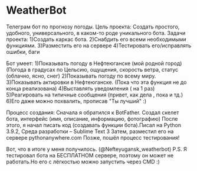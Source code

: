 # WeatherBot
Телеграм бот по прогнозу погоды.
Цель проекта:
Создать простого, удобного, универсального, в каком-то роде уникального бота.
Задачи проекта:
1)Создать каркас бота.
2)Снабдить его всеми необходимыми функциями. 
3)Разместить его на сервере
4)Тестировать его/исправлять ошибки, баги

Бот умеет:
1)Показывать погоду в Нефтеюганске (мой родной город) (Погода в градусах по Цельсию, ощущения, скорость ветра, статус (облачно, ясно, снег)
2)Показывать погоду по всему миру.
3)Показывать актировки в Нефтеюганске. (Пока что эта функция не до конца реализована)
4)Выставлять уведомления ( на 1 раз)
5)Реагировать на типичные сообщения (привет, как дела , пока и тд.)
6)Его даже можно похвалить, прописав "Ты лучший" :)

Процесс создания:
Сначала я обратился к BotFather. Создал скелет бота, интерфейс (имя, описание, информацию, фотографию)
После этого, я начал писать код (создавать функции бота).Писал на Python 3.9.2, Среда разработки – Sublime Text 3
Затем, разместил его на сервере pythonanywhere.com
Позже, пошёл процесс тестирования!

Вот, что в итоге у меня получилось. (@Nefteyugansk_weatherbot)
P.S. Я тестировал бота на БЕСПЛАТНОМ сервере, поэтому он может не работать.Но его с лёгкостью можно запустить через CMD :) 

